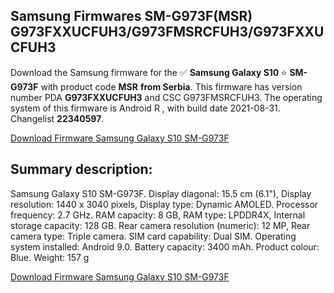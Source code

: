 <h2>Samsung Firmwares SM-G973F(MSR) G973FXXUCFUH3/G973FMSRCFUH3/G973FXXUCFUH3</h2>
Download the Samsung firmware for the ✅ <strong>Samsung Galaxy S10 </strong> ⭐ <strong>SM-G973F</strong> with product code <strong>MSR</strong> <strong> from Serbia</strong>. This firmware has version number PDA <strong>G973FXXUCFUH3</strong> and CSC G973FMSRCFUH3. The operating system of this firmware is Android R , with build date 2021-08-31. Changelist <strong>22340597</strong>.


[Download Firmware Samsung Galaxy S10 SM-G973F](https://samfirm.shop/samsung/firmware/451020)
<h2>Summary description:</h2>
<p>Samsung Galaxy S10 SM-G973F. Display diagonal: 15.5 cm (6.1"), Display resolution: 1440 x 3040 pixels, Display type: Dynamic AMOLED. Processor frequency: 2.7 GHz. RAM capacity: 8 GB, RAM type: LPDDR4X, Internal storage capacity: 128 GB. Rear camera resolution (numeric): 12 MP, Rear camera type: Triple camera. SIM card capability: Dual SIM. Operating system installed: Android 9.0. Battery capacity: 3400 mAh. Product colour: Blue. Weight: 157 g</p>


[Download Firmware Samsung Galaxy S10 SM-G973F](https://samfirm.shop/samsung/firmware/451020)
